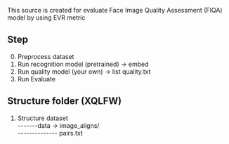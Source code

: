 This source is created for evaluate Face Image Quality Assessment (FIQA) model by using EVR metric 

## Step 
0. Preprocess dataset
2. Run recognition model (pretrained) -> embed
1. Run quality model (your own) -> list quality.txt
3. Run Evaluate 

## Structure folder (XQLFW)
1. Structure dataset 
<br> -------data -> image_aligns/
<br> -------------- pairs.txt
